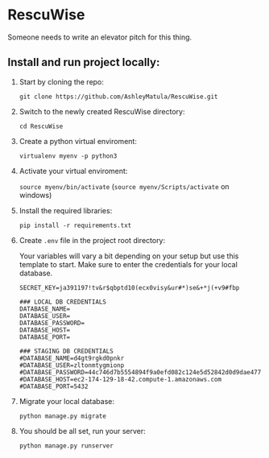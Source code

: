 # RescuWise
Someone needs to write an elevator pitch for this thing.

## Install and run project locally: 

1. Start by cloning the repo:

   `git clone https://github.com/AshleyMatula/RescuWise.git`

2. Switch to the newly created RescuWise directory:

   `cd RescuWise`  

3. Create a python virtual enviroment:

   `virtualenv myenv -p python3`  

4. Activate your virtual enviroment:

   `source myenv/bin/activate` (`source myenv/Scripts/activate` on windows)   

5. Install the required libraries:

   `pip install -r requirements.txt` 

6. Create `.env` file in the project root directory:

   Your variables will vary a bit depending on your setup but use this template to start. Make sure to enter the credentials for your local database.

   ```
   SECRET_KEY=ja391197!tv&r$qbptd10(ecx0visy&ur#*)se&+*j(+v9#fbp
   
   ### LOCAL DB CREDENTIALS
   DATABASE_NAME=
   DATABASE_USER=
   DATABASE_PASSWORD=
   DATABASE_HOST=
   DATABASE_PORT=

   ### STAGING DB CREDENTIALS
   #DATABASE_NAME=d4gt9rgkd0pnkr
   #DATABASE_USER=zltonmtygmionp
   #DATABASE_PASSWORD=44c746d7b5554894f9a0efd082c124e5d52842d0d9dae477f2cc928d6f990dd7
   #DATABASE_HOST=ec2-174-129-18-42.compute-1.amazonaws.com
   #DATABASE_PORT=5432
   ```

7. Migrate your local database:

   `python manage.py migrate`

8. You should be all set, run your server:

   `python manage.py runserver`
